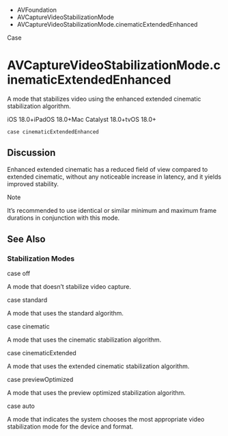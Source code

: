 

- AVFoundation
- AVCaptureVideoStabilizationMode
-  AVCaptureVideoStabilizationMode.cinematicExtendedEnhanced 

Case

# AVCaptureVideoStabilizationMode.cinematicExtendedEnhanced

A mode that stabilizes video using the enhanced extended cinematic stabilization algorithm.

iOS 18.0+iPadOS 18.0+Mac Catalyst 18.0+tvOS 18.0+

``` source
case cinematicExtendedEnhanced
```

## Discussion

Enhanced extended cinematic has a reduced field of view compared to extended cinematic, without any noticeable increase in latency, and it yields improved stability.

Note

It’s recommended to use identical or similar minimum and maximum frame durations in conjunction with this mode.

## See Also

### Stabilization Modes

case off

A mode that doesn’t stabilize video capture.

case standard

A mode that uses the standard algorithm.

case cinematic

A mode that uses the cinematic stabilization algorithm.

case cinematicExtended

A mode that uses the extended cinematic stabilization algorithm.

case previewOptimized

A mode that uses the preview optimized stabilization algorithm.

case auto

A mode that indicates the system chooses the most appropriate video stabilization mode for the device and format.

